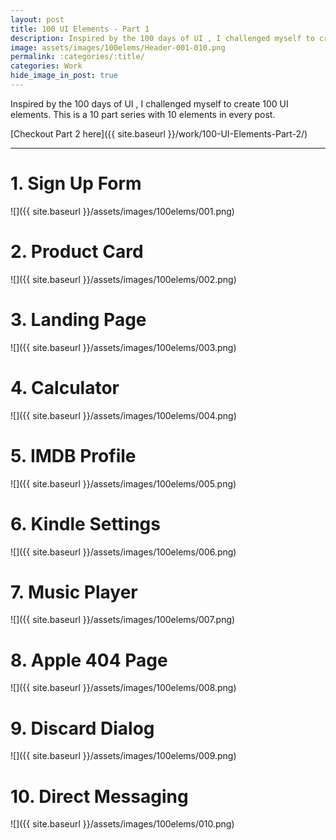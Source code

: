 ```yaml
---
layout: post
title: 100 UI Elements - Part 1
description: Inspired by the 100 days of UI , I challenged myself to create 100 UI elements. But not all at once. Part 1/10
image: assets/images/100elems/Header-001-010.png
permalink: :categories/:title/
categories: Work
hide_image_in_post: true
---
```


Inspired by the 100 days of UI , I challenged myself to create 100 UI elements. This is a 10 part series with 10 elements in every post.

[Checkout Part 2 here]({{ site.baseurl }}/work/100-UI-Elements-Part-2/)

---

# 1. Sign Up Form
![]({{ site.baseurl }}/assets/images/100elems/001.png)
# 2. Product Card
![]({{ site.baseurl }}/assets/images/100elems/002.png)
# 3. Landing Page
![]({{ site.baseurl }}/assets/images/100elems/003.png)
# 4. Calculator
![]({{ site.baseurl }}/assets/images/100elems/004.png)
# 5. IMDB Profile
![]({{ site.baseurl }}/assets/images/100elems/005.png)
# 6. Kindle Settings
![]({{ site.baseurl }}/assets/images/100elems/006.png)
# 7. Music Player
![]({{ site.baseurl }}/assets/images/100elems/007.png)
# 8. Apple 404 Page
![]({{ site.baseurl }}/assets/images/100elems/008.png)
# 9. Discard Dialog
![]({{ site.baseurl }}/assets/images/100elems/009.png)
# 10. Direct Messaging
![]({{ site.baseurl }}/assets/images/100elems/010.png)